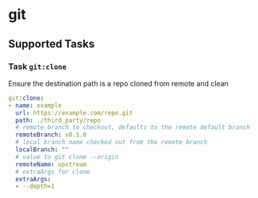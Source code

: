 # git

## Supported Tasks

### Task `git:clone`

Ensure the destination path is a repo cloned from remote and clean

```yaml
git:clone:
- name: example
  url: https://example.com/repo.git
  path: ./third_party/repo
  # remote branch to checkout, defaults to the remote default branch
  remoteBranch: v0.1.0
  # local branch name checked out from the remote branch
  localBranch: ""
  # value to git clone --origin
  remoteName: upstream
  # extraArgs for clone
  extraArgs:
  - --depth=1
```
